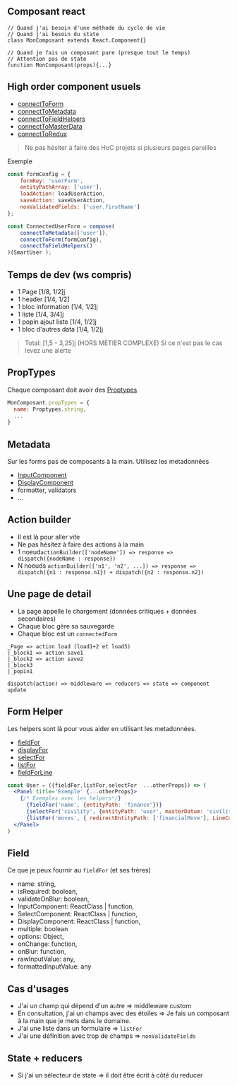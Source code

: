 ## Composant react

```
// Quand j'ai besoin d'une méthode du cycle de vie
// Quand j'ai besoin du state
class MonComposant extends React.Component{}

// Quand je fais un composant pure (presque tout le temps)
// Attention pas de state
function MonComposant(props){...}
```

## High order component usuels

- [connectToForm]()
- [connectToMetadata]()
- [connectToFieldHelpers]()
- [connectToMasterData]()
- [connectToRedux]()

> Ne pas hésiter à faire des
> HoC projets si plusieurs pages pareilles

Exemple

```jsx
const formConfig = {
    formKey: 'userForm',
    entityPathArray: ['user'],
    loadAction: loadUserAction,
    saveAction: saveUserAction,
    nonValidatedFields: ['user.firstName']
};

const ConnectedUserForm = compose(
    connectToMetadata(['user']),
    connectToForm(formConfig),
    connectToFieldHelpers()
)(SmartUser );
```

## Temps de dev (ws compris)

  - 1 Page [1/8, 1/2]j
  - 1 header [1/4, 1/2]
  - 1 bloc information [1/4, 1/2]j
  - 1 liste [1/4, 3/4]j
  - 1 popin ajout liste [1/4, 1/2]j
  - 1 bloc d'autres data [1/4, 1/2]j

> Total: [1,5 - 3,25]j
> (HORS MÉTIER COMPLEXE)
> Si ce n'est pas le cas levez une alerte

## PropTypes
Chaque composant doit avoir des [Proptypes](https://facebook.github.io/react/docs/reusable-components.html)
```jsx
MonComposant.propTypes = {
  name: Proptypes.string,
  ...
}
```

## Metadata

Sur les forms pas de composants à la main.
Utilisez les metadonnées
- [InputComponent]()
- [DisplayComponent]()
- formatter, validators
- ...

## Action builder

- Il est là pour aller vite
- Ne pas hésitez à faire des actions à la main
- 1 noeud`actionBuilder(['nodeName']) => response => dispatch({nodeName : response})`
- N noeuds `actionBuilder(['n1', 'n2', ...]) => response => dispatch({n1 : response.n1}) + dispatch({n2 : response.n2})`

## Une page de detail

- La page appelle le chargement (données critiques + données secondaires)
- Chaque bloc gère sa sauvegarde
- Chaque bloc est un `connectedForm`

```
_Page => action load (load1+2 et load3)
|_block1 => action save1
|_block2 => action save2
|_block3
|_popin1
```

`dispatch(action) => middleware => reducers => state => component update`

## Form Helper

 Les helpers sont là pour vous aider en utilisant les metadonnées.
- [fieldFor](https://github.com/get-focus/focus-tuto-redux/blob/master/README.md#la-vue)
- [displayFor](https://github.com/get-focus/focus-tuto-redux/blob/master/README.md#la-vue)
- [selectFor](https://github.com/get-focus/focus-tuto-redux/blob/master/README.md#les-listes-de-ref%C3%A9rences)
- [listFor](https://github.com/get-focus/focus-tuto-redux/blob/master/README.md#les-listes)
- [fieldForLine](https://github.com/get-focus/focus-tuto-redux/blob/master/README.md#les-listes)

```jsx
const User = ({fieldFor,listFor,selectFor  ...otherProps}) => (
  <Panel title='Exemple' {...otherProps}>
    {/* Exemples avec les helpers*/}
      {fieldFor('name', {entityPath: 'finance'})}
      {selectFor('civility', {entityPath: 'user', masterDatum: 'civility'})}
      {listFor('moves', { redirectEntityPath: ['financialMove'], LineComponent: FinancialMoveLine})}
  </Panel>
)
```

## Field

Ce que je peux fournir au `fieldFor` (et ses frères)
- name: string,
- isRequired: boolean,
- validateOnBlur: boolean,
- InputComponent: ReactClass | function,
- SelectComponent: ReactClass | function,
- DisplayComponent: ReactClass | function,
- multiple: boolean
- options: Object,
- onChange: function,
- onBlur: function,
- rawInputValue: any,
- formattedInputValue: any

## Cas d'usages

- J'ai un champ qui dépend d'un autre => middleware custom
- En consultation, j'ai un champs avec des étoiles => Je fais un composant à la main que je mets dans le domaine.
- J'ai une liste dans un formulaire => `listFor`
- J'ai une définition avec trop de champs => `nonValidateFields`

## State + reducers
- Si j'ai un sélecteur de state => il doit être écrit à côté du reducer
